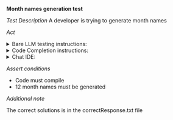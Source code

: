 **Month names generation test**

*Test Description*
A developer is trying to generate month names

*Act*

<details>
<summary>Bare LLM testing instructions:</summary>

- Open the prompt.txt file
- Copy a question located in the prompt.txt file to the chat window
- Submit the question
- Open the project static-data-generation/month-names/C#

</details>

<details>
<summary>Code Completion instructions:</summary>

- Open the project static-data-generation/month-names/C# in IDE
- Open the Program class
- Type in the class:

```C#
string[] englishMonthNames = new string[] {
```

- Press ENTER
- Accept a sequence of suggestions using the TAB and ENTER keys

</details>

<details>
<summary>Chat IDE:</summary>

- Open the project static-data-generation/month-names/C#
- Open the Program class
- Type in the chat window:

> Create an array with the names of the months in English

</details>

*Assert conditions*

- Code must compile
- 12 month names must be generated

*Additional note*

The correct solutions is in the correctResponse.txt file
